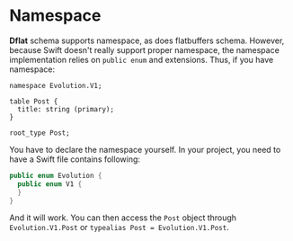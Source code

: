 # Namespace

**Dflat** schema supports namespace, as does flatbuffers schema. However, because Swift doesn't really support proper namespace, the namespace implementation relies on `public enum` and extensions. Thus, if you have namespace:

```
namespace Evolution.V1;

table Post {
  title: string (primary);
}

root_type Post;
```

You have to declare the namespace yourself. In your project, you need to have a Swift file contains following:

```swift
public enum Evolution {
  public enum V1 {
  }
}
```

And it will work. You can then access the `Post` object through `Evolution.V1.Post` or `typealias Post = Evolution.V1.Post`.
